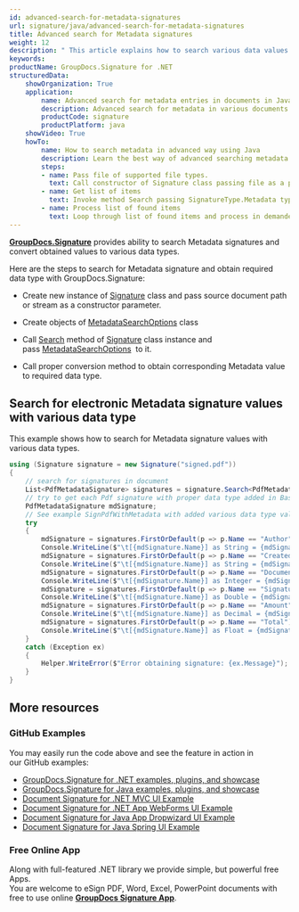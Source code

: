 ```yaml
---
id: advanced-search-for-metadata-signatures
url: signature/java/advanced-search-for-metadata-signatures
title: Advanced search for Metadata signatures
weight: 12
description: " This article explains how to search various data values types within electronic signatures in the document metadata by GroupDocs.Signature API."
keywords: 
productName: GroupDocs.Signature for .NET
structuredData:
    showOrganization: True
    application:    
        name: Advanced search for metadata entries in documents in Java    
        description: Advanced search for metadata in various documents fast and easily with Java language and GroupDocs.Signature for Java APIs
        productCode: signature
        productPlatform: java 
    showVideo: True
    howTo:
        name: How to search metadata in advanced way using Java 
        description: Learn the best way of advanced searching metadata records in documents with Java
        steps:
        - name: Pass file of supported file types.
          text: Call constructor of Signature class passing file as a parameter. You can use either file path or file stream. 
        - name: Get list of items 
          text: Invoke method Search passing SignatureType.Metadata type.
        - name: Process list of found items
          text: Loop through list of found items and process in demanded way.
---
```

[**GroupDocs.Signature**](https://products.groupdocs.com/signature/net) provides ability to search Metadata signatures and convert obtained values to various data types.

Here are the steps to search for Metadata signature and obtain required data type with GroupDocs.Signature:

*   Create new instance of [Signature](https://reference.groupdocs.com/net/signature/groupdocs.signature/signature) class and pass source document path or stream as a constructor parameter.
    
*   Create objects of [MetadataSearchOptions](https://reference.groupdocs.com/net/signature/groupdocs.signature.options/metadatasearchoptions) class  
    
*   Call [Search](https://reference.groupdocs.com/net/signature/groupdocs.signature/signature/methods/search/_1) method of [Signature](https://reference.groupdocs.com/net/signature/groupdocs.signature/signature) class instance and pass [MetadataSearchOptions](https://reference.groupdocs.com/net/signature/groupdocs.signature.options/metadatasearchoptions)  to it.
    
*   Call proper conversion method to obtain corresponding Metadata value to required data type.

## Search for electronic Metadata signature values with various data type

This example shows how to search for Metadata signature values with various data types.

```csharp
using (Signature signature = new Signature("signed.pdf"))
{
    // search for signatures in document
    List<PdfMetadataSignature> signatures = signature.Search<PdfMetadataSignature>(SignatureType.Metadata);
    // try to get each Pdf signature with proper data type added in Basic usage example SignPdfWithMetadata             
    PdfMetadataSignature mdSignature;
    // See example SignPdfWithMetadata with added various data type values to signatures
    try
    {
        mdSignature = signatures.FirstOrDefault(p => p.Name == "Author");
        Console.WriteLine($"\t[{mdSignature.Name}] as String = {mdSignature.ToString()}");
        mdSignature = signatures.FirstOrDefault(p => p.Name == "CreatedOn");
        Console.WriteLine($"\t[{mdSignature.Name}] as String = {mdSignature.ToDateTime().ToShortDateString()}");
        mdSignature = signatures.FirstOrDefault(p => p.Name == "DocumentId");
        Console.WriteLine($"\t[{mdSignature.Name}] as Integer = {mdSignature.ToInteger()}");
        mdSignature = signatures.FirstOrDefault(p => p.Name == "SignatureId");
        Console.WriteLine($"\t[{mdSignature.Name}] as Double = {mdSignature.ToDouble()}");
        mdSignature = signatures.FirstOrDefault(p => p.Name == "Amount");
        Console.WriteLine($"\t[{mdSignature.Name}] as Decimal = {mdSignature.ToDecimal()}");
        mdSignature = signatures.FirstOrDefault(p => p.Name == "Total");
        Console.WriteLine($"\t[{mdSignature.Name}] as Float = {mdSignature.ToSingle()}");
    }
    catch (Exception ex)
    {
        Helper.WriteError($"Error obtaining signature: {ex.Message}");
    }
}
```

## More resources
### GitHub Examples
You may easily run the code above and see the feature in action in our GitHub examples:
*   [GroupDocs.Signature for .NET examples, plugins, and showcase](https://github.com/groupdocs-signature/GroupDocs.Signature-for-.NET)    
*   [GroupDocs.Signature for Java examples, plugins, and showcase](https://github.com/groupdocs-signature/GroupDocs.Signature-for-Java)    
*   [Document Signature for .NET MVC UI Example](https://github.com/groupdocs-signature/GroupDocs.Signature-for-.NET-MVC)     
*   [Document Signature for .NET App WebForms UI Example](https://github.com/groupdocs-signature/GroupDocs.Signature-for-.NET-WebForms)    
*   [Document Signature for Java App Dropwizard UI Example](https://github.com/groupdocs-signature/GroupDocs.Signature-for-Java-Dropwizard)    
*   [Document Signature for Java Spring UI Example](https://github.com/groupdocs-signature/GroupDocs.Signature-for-Java-Spring)    

### Free Online App 
Along with full-featured .NET library we provide simple, but powerful free Apps.  
You are welcome to eSign PDF, Word, Excel, PowerPoint documents with free to use online **[GroupDocs Signature App](https://products.groupdocs.app/signature)**.